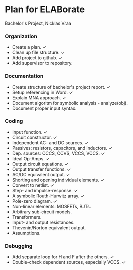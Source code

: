 # Plan for ELABorate
Bachelor's Project, Nicklas Vraa

### Organization
- Create a plan. ✓
- Clean up file structure. ✓
- Add project to github. ✓
- Add supervisor to repository.

### Documentation
- Create structure of bachelor's project report. ✓
- Setup referencing in Word. ✓
- Explain MNA approach. ✓
- Document algoritm for symbolic analysis - analyze(obj).
- Document proper input syntax.

### Coding
- Input function. ✓
- Circuit constructor. ✓
- Independent AC- and DC sources. ✓
- Passives: resistors, capacitors, and inductors. ✓
- Dep. sources: CCCS, CCVS, VCCS, VCCS. ✓
- Ideal Op-Amps. ✓
- Output circuit equations. ✓
- Output transfer functions. ✓
- AC/DC equivalent output. ✓
- Shorting and opening individual elements. ✓
- Convert to netlist. ✓
- Step- and impulse-response. ✓
- A symbolic Routh-Hurwitz array. ✓
- Pole-zero diagram. ✓
- Non-linear elements: MOSFETs, BJTs.
- Arbitrary sub-circuit models.
- Transformers.
- Input- and output resistances.
- Thevenin/Norton equivalent output.
- Assumptions.

### Debugging
- Add separate loop for H and F after the others. ✓
- Double-check dependent sources, especially VCCS. ✓